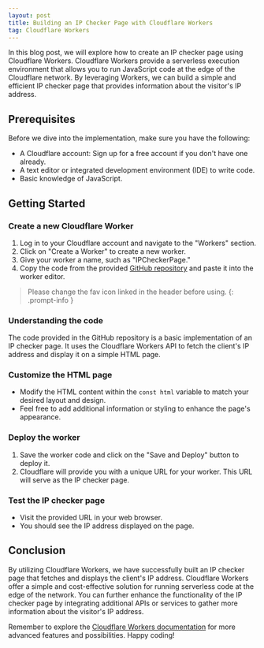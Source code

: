 ```yaml
---
layout: post  
title: Building an IP Checker Page with Cloudflare Workers
tag: Cloudflare Workers 
---
```


In this blog post, we will explore how to create an IP checker page using Cloudflare Workers. Cloudflare Workers provide a serverless execution environment that allows you to run JavaScript code at the edge of the Cloudflare network. By leveraging Workers, we can build a simple and efficient IP checker page that provides information about the visitor's IP address.

## Prerequisites

Before we dive into the implementation, make sure you have the following:

- A Cloudflare account: Sign up for a free account if you don't have one already.
- A text editor or integrated development environment (IDE) to write code.
- Basic knowledge of JavaScript.

## Getting Started

### Create a new Cloudflare Worker

1.  Log in to your Cloudflare account and navigate to the "Workers" section.
2.  Click on "Create a Worker" to create a new worker.
3.  Give your worker a name, such as "IPCheckerPage."
4.  Copy the code from the provided [GitHub repository](https://raw.githubusercontent.com/cjthedj97/ip_page/main/worker.js) and paste it into the worker editor.

> Please change the fav icon linked in the header before using.
{: .prompt-info }

### Understanding the code

The code provided in the GitHub repository is a basic implementation of an IP checker page. It uses the Cloudflare Workers API to fetch the client's IP address and display it on a simple HTML page.

### Customize the HTML page

- Modify the HTML content within the `const html` variable to match your desired layout and design.
- Feel free to add additional information or styling to enhance the page's appearance.

### Deploy the worker

1.  Save the worker code and click on the "Save and Deploy" button to deploy it.
2.  Cloudflare will provide you with a unique URL for your worker. This URL will serve as the IP checker page.

### Test the IP checker page

- Visit the provided URL in your web browser.
- You should see the IP address displayed on the page.

## Conclusion

By utilizing Cloudflare Workers, we have successfully built an IP checker page that fetches and displays the client's IP address. Cloudflare Workers offer a simple and cost-effective solution for running serverless code at the edge of the network. You can further enhance the functionality of the IP checker page by integrating additional APIs or services to gather more information about the visitor's IP address.

Remember to explore the [Cloudflare Workers documentation](https://developers.cloudflare.com/workers) for more advanced features and possibilities. Happy coding!
